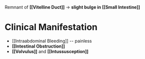 Remnant of **[[Vitelline Duct]]** -> **slight bulge in [[Small Intestine]]**

# Clinical Manifestation
- [[Intraabdominal Bleeding]] -- painless
- **[[Intestinal Obstruction]]**
- **[[Volvulus]]** and **[[Intussusception]]**